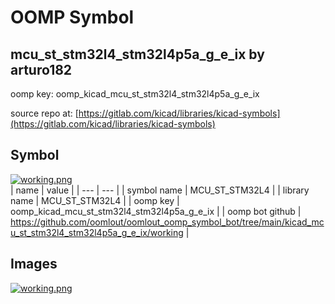 # OOMP Symbol  
## mcu_st_stm32l4_stm32l4p5a_g_e_ix  by arturo182  
  
oomp key: oomp_kicad_mcu_st_stm32l4_stm32l4p5a_g_e_ix  
  
source repo at: [https://gitlab.com/kicad/libraries/kicad-symbols](https://gitlab.com/kicad/libraries/kicad-symbols)  
## Symbol  
  
[![working.png](working_600.png)](working.png)  
| name | value | 
| --- | --- | 
| symbol name | MCU_ST_STM32L4 | 
| library name | MCU_ST_STM32L4 | 
| oomp key | oomp_kicad_mcu_st_stm32l4_stm32l4p5a_g_e_ix | 
| oomp bot github | https://github.com/oomlout/oomlout_oomp_symbol_bot/tree/main/kicad_mcu_st_stm32l4_stm32l4p5a_g_e_ix/working | 
## Images  
  
[![working.png](working_140.png)](working.png)  
